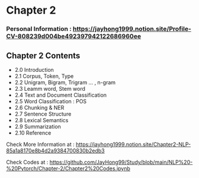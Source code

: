 # Chapter 2

### Personal Information : https://jayhong1999.notion.site/Profile-CV-808239d004be492397942122686960ee

## Chapter 2 Contents
- 2.0 Introduction
- 2.1 Corpus, Token, Type
- 2.2 Unigram, Bigram, Trigram ... , n-gram
- 2.3 Leamm word, Stem word
- 2.4 Text and Document Classification
- 2.5 Word Classification : POS
- 2.6 Chunking & NER
- 2.7 Sentence Structure
- 2.8 Lexical Semantics
- 2.9 Summarization
- 2.10 Reference

Check More Information at : https://jayhong1999.notion.site/Chapter2-NLP-85a1a8170e8b4d2a9384700830b2edb3

Check Codes at : https://github.com/JayHong99/Study/blob/main/NLP%20-%20Pytorch/Chapter-2/Chapter2%20Codes.ipynb
